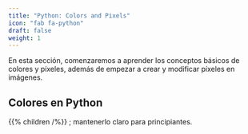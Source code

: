 ```yaml
---
title: "Python: Colors and Pixels"
icon: "fab fa-python"
draft: false
weight: 1
---
```

En esta sección, comenzaremos a aprender los conceptos básicos de colores y píxeles, además de empezar a crear y modificar píxeles en imágenes.

## Colores en Python
{{% children /%}}
; mantenerlo claro para principiantes.